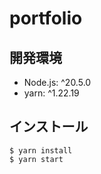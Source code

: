 # portfolio

## 開発環境

- Node.js: ^20.5.0
- yarn: ^1.22.19

## インストール

```shell
$ yarn install
$ yarn start
```
